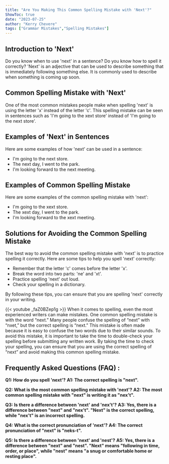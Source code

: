 ```yaml
---
title: "Are You Making This Common Spelling Mistake with 'Next'?"
ShowToc: true 
date: "2023-07-25"
author: "Kerry Chevere" 
tags: ["Grammar Mistakes","Spelling Mistakes"]
---
```

## Introduction to 'Next'

Do you know when to use 'next' in a sentence? Do you know how to spell it correctly? 'Next' is an adjective that can be used to describe something that is immediately following something else. It is commonly used to describe when something is coming up soon.

## Common Spelling Mistake with 'Next'

One of the most common mistakes people make when spelling 'next' is using the letter 'x' instead of the letter 'c'. This spelling mistake can be seen in sentences such as 'I'm going to the xext store' instead of 'I'm going to the next store'.

## Examples of 'Next' in Sentences

Here are some examples of how 'next' can be used in a sentence:

- I'm going to the next store.
- The next day, I went to the park.
- I'm looking forward to the next meeting.

## Examples of Common Spelling Mistake

Here are some examples of the common spelling mistake with 'next':

- I'm going to the xext store.
- The xext day, I went to the park.
- I'm looking forward to the xext meeting.

## Solutions for Avoiding the Common Spelling Mistake

The best way to avoid the common spelling mistake with 'next' is to practice spelling it correctly. Here are some tips to help you spell 'next' correctly:

- Remember that the letter 'c' comes before the letter 'x'.
- Break the word into two parts: 'ne' and 'xt'.
- Practice spelling 'next' out loud.
- Check your spelling in a dictionary.

By following these tips, you can ensure that you are spelling 'next' correctly in your writing.

{{< youtube _faZ0BZep1g >}} 
When it comes to spelling, even the most experienced writers can make mistakes. One common spelling mistake is with the word “next.” Many people confuse the spelling of “next” with “nxet,” but the correct spelling is “next.” This mistake is often made because it is easy to confuse the two words due to their similar sounds. To avoid this mistake, it is important to take the time to double-check your spelling before submitting any written work. By taking the time to check your spelling, you can ensure that you are using the correct spelling of “next” and avoid making this common spelling mistake.

## Frequently Asked Questions (FAQ) :
**Q1: How do you spell 'next'?**
**A1: The correct spelling is "next".**

**Q2: What is the most common spelling mistake with 'next'?**
**A2: The most common spelling mistake with "next" is writing it as "nex't".**

**Q3: Is there a difference between 'next' and 'nex't'?**
**A3: Yes, there is a difference between "next" and "nex't". "Next" is the correct spelling, while "nex't" is an incorrect spelling.**

**Q4: What is the correct pronunciation of 'next'?**
**A4: The correct pronunciation of "next" is "neks-t".**

**Q5: Is there a difference between 'next' and 'nest'?**
**A5: Yes, there is a difference between "next" and "nest". "Next" means "following in time, order, or place", while "nest" means "a snug or comfortable home or resting place".**





